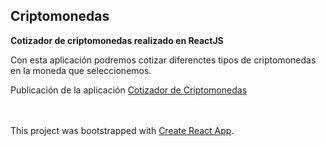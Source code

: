 ## Criptomonedas

**Cotizador de criptomonedas realizado en ReactJS**

Con esta aplicación podremos cotizar diferenctes tipos de criptomonedas en la moneda que seleccionemos.

Publicación de la aplicación [Cotizador de Criptomonedas](https://confident-goldstine-d68157.netlify.app)
<br />
<br />
<br />

This project was bootstrapped with [Create React App](https://github.com/facebook/create-react-app).

